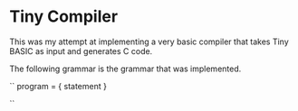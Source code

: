 # Tiny Compiler

This was my attempt at implementing a very basic compiler that takes Tiny BASIC as input and generates C code. 

The following grammar is the grammar that was implemented.

``
    program = { statement }

``


